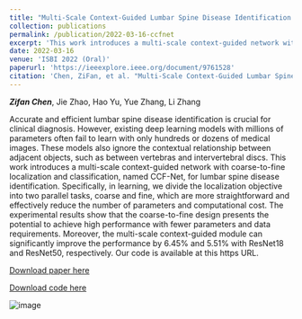```yaml
---
title: "Multi-Scale Context-Guided Lumbar Spine Disease Identification with Coarse-to-fine Localization and Classification"
collection: publications
permalink: /publication/2022-03-16-ccfnet
excerpt: 'This work introduces a multi-scale context-guided network with coarse-to-fine localization and classification, named CCF-Net, for lumbar spine disease identification.'
date: 2022-03-16
venue: 'ISBI 2022 (Oral)'
paperurl: 'https://ieeexplore.ieee.org/document/9761528'
citation: 'Chen, ZiFan, et al. "Multi-Scale Context-Guided Lumbar Spine Disease Identification with Coarse-to-fine Localization and Classification." arXiv preprint arXiv:2203.08408 (2022).'
---
```

***Zifan Chen***, Jie Zhao, Hao Yu, Yue Zhang, Li Zhang

Accurate and efficient lumbar spine disease identification is crucial for clinical diagnosis. However, existing deep learning models with millions of parameters often fail to learn with only hundreds or dozens of medical images. These models also ignore the contextual relationship between adjacent objects, such as between vertebras and intervertebral discs. This work introduces a multi-scale context-guided network with coarse-to-fine localization and classification, named CCF-Net, for lumbar spine disease identification. Specifically, in learning, we divide the localization objective into two parallel tasks, coarse and fine, which are more straightforward and effectively reduce the number of parameters and computational cost. The experimental results show that the coarse-to-fine design presents the potential to achieve high performance with fewer parameters and data requirements. Moreover, the multi-scale context-guided module can significantly improve the performance by 6.45% and 5.51% with ResNet18 and ResNet50, respectively. Our code is available at this https URL.

[Download paper here](https://ieeexplore.ieee.org/document/9761528)

[Download code here](https://github.com/czifan/CCFNet.pytorch)

![image](https://user-images.githubusercontent.com/24490441/158962898-a8472190-11b7-4e41-b03c-cd986a36c7ce.png)
